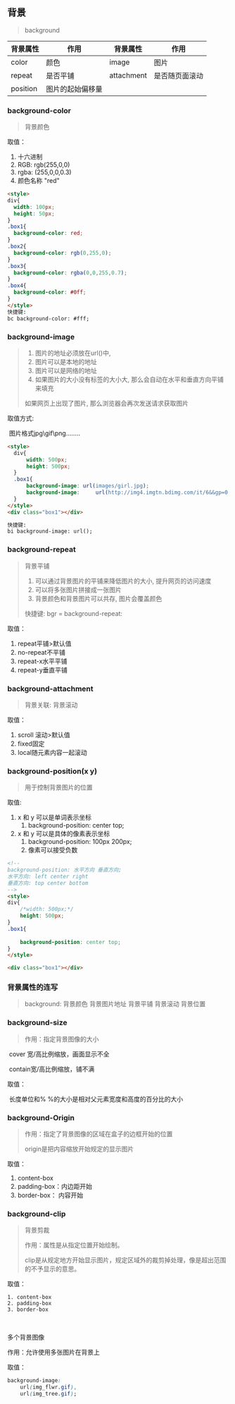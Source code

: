 ## 背景

> background 

| 背景属性 | 作用             | 背景属性   | 作用           |
| -------- | ---------------- | ---------- | -------------- |
| color    | 颜色             | image      | 图片           |
| repeat   | 是否平铺         | attachment | 是否随页面滚动 |
| position | 图片的起始偏移量 |            |                |

### background-color

> 背景颜色

取值：     

1. 十六进制
2. RGB:  rgb(255,0,0)
3. rgba:   (255,0,0,0.3) 
4. 颜色名称 "red" 

~~~html
<style>
div{
  width: 100px;
  height: 50px;
}
.box1{
  background-color: red;
}
.box2{
  background-color: rgb(0,255,0);
}
.box3{
  background-color: rgba(0,0,255,0.7);
}
.box4{
  background-color: #0ff;
}
</style>
快捷键:
bc background-color: #fff;
~~~



### background-image

> 1. 图片的地址必须放在url()中,
> 2. 图片可以是本地的地址
> 3. 图片可以是网络的地址
> 4. 如果图片的大小没有标签的大小大, 那么会自动在水平和垂直方向平铺来填充
>
> 如果网页上出现了图片, 那么浏览器会再次发送请求获取图片

取值方式:

​	图片格式jpg\gif\png\........

~~~html
<style>
  div{
      width: 500px;
      height: 500px;
  }
  .box1{
      background-image: url(images/girl.jpg);
      background-image: 	url(http://img4.imgtn.bdimg.com/it/6&&gp=0.jpg);
  }
</style>
<div class="box1"></div>

快捷键:
bi background-image: url();
~~~



### background-repeat

> 背景平铺
>
> 1. 可以通过背景图片的平铺来降低图片的大小, 提升网页的访问速度
> 2. 可以将多张图片拼接成一张图片
> 3. 背景颜色和背景图片可以共存, 图片会覆盖颜色
>
> 快捷键: bgr = background-repeat:

取值：

1. repeat平铺>默认值
2. no-repeat不平铺
3. repeat-x水平平铺  
4. repeat-y垂直平铺



### background-attachment

> 背景关联: 背景滚动

取值：

1. scroll 滚动>默认值     
2. fixed固定  
3. local随元素内容一起滚动



### background-position(x y)

> 用于控制背景图片的位置

取值: 

1. x 和 y 可以是单词表示坐标
   1. background-position: center top;
2. x 和 y 可以是具体的像素表示坐标
   1. background-position: 100px 200px;
   2. 像素可以接受负数

~~~html
<!-- 
background-position: 水平方向 垂直方向; 
水平方向: left center right
垂直方向: top center bottom
-->
<style>
div{
    /*width: 500px;*/
    height: 500px;
}
.box1{
  	
    background-position: center top;
}
</style>

<div class="box1"></div>
~~~



### 背景属性的连写

> background: 背景颜色 背景图片地址 背景平铺 背景滚动 背景位置

### background-size

> 作用：指定背景图像的大小

​	cover 宽/高比例缩放，画面显示不全 

​	contain宽/高比例缩放，铺不满

取值：

​	长度单位和%    %的大小是相对父元素宽度和高度的百分比的大小

### background-Origin

>  作用：指定了背景图像的区域在盒子的边框开始的位置
>
> origin是把内容缩放开始规定的显示图片 

取值：

1. content-box    
2. padding-box：内边距开始
3. border-box： 内容开始

### background-clip

> 背景剪裁
>
> 作用：属性是从指定位置开始绘制。
>
> clip是从规定地方开始显示图片，规定区域外的裁剪掉处理，像是超出范围的不予显示的意思。

取值：

	1. content-box    
	2. padding-box   
	3. border-box

​      

多个背景图像

作用：允许使用多张图片在背景上

取值：

~~~css
background-image:
	url(img_flwr.gif),
	url(img_tree.gif);
~~~



 